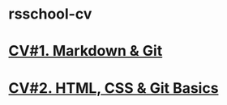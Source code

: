 # rsschool-cv
# __[CV#1. Markdown & Git](https://olegathor.github.io/rsschool-cv/cv)__
# __[CV#2. HTML, CSS & Git Basics](https://olegathor.github.io/rsschool-cv/)__
